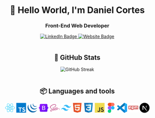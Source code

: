 <!-- HEADER SECTION -->
<div align="center">
<h1>👋 Hello World, I'm Daniel Cortes</h1>
<h3>Front-End Web Developer</h3>
  <a href="https://www.linkedin.com/in/danielcortesdev">
    <img alt="LinkedIn Badge" src="https://img.shields.io/badge/LinkedIn-0077B5?logo=linkedin&style=for-the-badge" />
  </a>
  <a href="https://danielcortes.me">
    <img alt="Website Badge" src="https://img.shields.io/badge/💻 danielcortes.me-9381ff?style=for-the-badge" />
  </a>
</div>

<!-- STATS SECTION -->
<br />
<div align="center">
  <h2>🧪 GitHub Stats</h2>
  <img src="https://github-readme-streak-stats.herokuapp.com?user=danieldevcode&theme=transparent&mode=weekly" 
    alt="GitHub Streak" 
  />
</div>  

<!-- SKILLS SECTION -->
<br />
<div align="center">
  <h2>📦 Languages and tools</h2>
  <img src="https://raw.githubusercontent.com/devicons/devicon/55609aa5bd817ff167afce0d965585c92040787a/icons/react/react-original.svg" 
    height="32" 
    width="32" 
  />
  <img src="https://raw.githubusercontent.com/devicons/devicon/55609aa5bd817ff167afce0d965585c92040787a/icons/typescript/typescript-original.svg"
    height="32"
    width="32"
  />
  <img src="https://raw.githubusercontent.com/devicons/devicon/55609aa5bd817ff167afce0d965585c92040787a/icons/jquery/jquery-plain.svg"
    height="32"
    width="32"
  />
  <img src="https://raw.githubusercontent.com/devicons/devicon/55609aa5bd817ff167afce0d965585c92040787a/icons/bootstrap/bootstrap-original.svg"
    height="32"
    width="32"
  />
  <img src="https://raw.githubusercontent.com/devicons/devicon/55609aa5bd817ff167afce0d965585c92040787a/icons/sass/sass-original.svg"
    height="32"
    width="32"
  />
  <img src="https://raw.githubusercontent.com/devicons/devicon/55609aa5bd817ff167afce0d965585c92040787a/icons/tailwindcss/tailwindcss-plain.svg"
    height="32"
    width="32"
  /> 
  <img src="https://raw.githubusercontent.com/devicons/devicon/55609aa5bd817ff167afce0d965585c92040787a/icons/html5/html5-original.svg"
    height="32"
    width="32"
  />  
  <img src="https://raw.githubusercontent.com/devicons/devicon/55609aa5bd817ff167afce0d965585c92040787a/icons/css3/css3-original.svg"
    height="32"
    width="32"
  />
  <img src="https://raw.githubusercontent.com/devicons/devicon/55609aa5bd817ff167afce0d965585c92040787a/icons/javascript/javascript-original.svg"
    height="32"
    width="32"
  />  
  <img src="https://raw.githubusercontent.com/devicons/devicon/55609aa5bd817ff167afce0d965585c92040787a/icons/figma/figma-original.svg"
    height="32"
    width="32"
  />
  <img src="https://raw.githubusercontent.com/devicons/devicon/55609aa5bd817ff167afce0d965585c92040787a/icons/vscode/vscode-original.svg"
    height="32"
    width="32"
  />
  <img src="https://raw.githubusercontent.com/devicons/devicon/55609aa5bd817ff167afce0d965585c92040787a/icons/npm/npm-original-wordmark.svg"
    height="32"
    width="32"
  />
  <img src="https://raw.githubusercontent.com/devicons/devicon/55609aa5bd817ff167afce0d965585c92040787a/icons/nextjs/nextjs-original.svg"
    height="32"
    width="32"
  />
</div>
